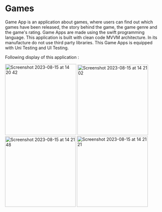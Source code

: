 # Games

Game App is an application about games, where users can find out which games have been released, the story behind the game, the game genre and the game's rating. Game Apps are made using the swift programming language. This application is built with clean code MVVM architecture. In its manufacture do not use third party libraries. This Game Apps is equipped with Uni Testing and UI Testing.

Following display of this application :

<img width="234" alt="Screenshot 2023-08-15 at 14 20 42" src="https://github.com/sdiik/Games/assets/17142848/4d29ac98-89e5-46ac-9bab-d34b8e7141f6">
<img width="232" alt="Screenshot 2023-08-15 at 14 21 02" src="https://github.com/sdiik/Games/assets/17142848/c3cf78d9-60c7-4503-84ec-aad97db52988">





<img width="232" alt="Screenshot 2023-08-15 at 14 21 48" src="https://github.com/sdiik/Games/assets/17142848/41e4fc7f-e8af-4735-9842-60a01df66d3d">
<img width="233" alt="Screenshot 2023-08-15 at 14 21 21" src="https://github.com/sdiik/Games/assets/17142848/8a9c6702-b892-46ec-8172-a64331551ab1">
